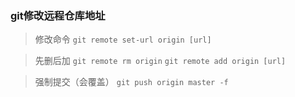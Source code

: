 ### git修改远程仓库地址
> 修改命令
`git remote set-url origin [url]`

> 先删后加
`git remote rm origin`
`git remote add origin [url]`

> 强制提交（会覆盖）
`git push origin master -f`

